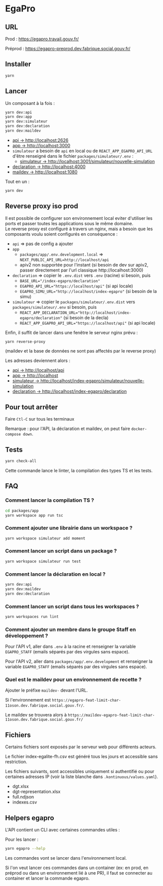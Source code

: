 # EgaPro

## URL

Prod : <https://egapro.travail.gouv.fr/>

Préprod : <https://egapro-preprod.dev.fabrique.social.gouv.fr/>

## Installer

```bash
yarn
```

## Lancer

Un composant à la fois :

```bash
yarn dev:api
yarn dev:app
yarn dev:simulateur
yarn dev:declaration
yarn dev:maildev
```

- [api         -> http://localhost:2626](http://localhost:2626)
- [app         -> http://localhost:3000](http://localhost:3000)
- `simulateur` a besoin de `api` en local ou de `REACT_APP_EGAPRO_API_URL` d'être renseigné dans le fichier `packages/simulateur/.env` :
  - [simulateur  -> http://localhost:3001/simulateur/nouvelle-simulation](http://localhost:3001/simulateur/nouvelle-simulation)
- [declaration -> http://localhost:4000](http://localhost:4000)
- [maildev     -> http://localhost:1080](http://localhost:1080)

Tout en un :
```bash
yarn dev
```

## Reverse proxy iso prod
Il est possible de configurer son environnement local eviter d'utiliser les ports et passer toutes les applications sous le même domaine.  
Le reverse proxy est configuré à travers un nginx, mais a besoin que les composants voulu soient configurés en conséquence :
- `api` => pas de config a ajouter
- `app`
  - `packages/app/.env.development.local` => `NEXT_PUBLIC_API_URL=http://localhost/api`
  - apiv2 non supportée pour l'instant (si besoin de dev sur apiv2, passer directement par l'url classique http://localhost:3000)
- `declaration` => copier le `.env.dist` vers `.env` (racine) si besoin, puis
  - `BASE_URL="/index-egapro/declaration"`
  - `EGAPRO_API_URL="https://localhost/api"` (si api locale)
  - `EGAPRO_SIMU_URL="http://localhost/index-egapro"` (si besoin de la simu)
- `simulateur` => copier le `packages/simulateur/.env.dist` vers `packages/simulateur/.env` si besoin, puis
  - `REACT_APP_DECLARATION_URL="http://localhost/index-egapro/declaration"` (si besoin de la decla)
  - `REACT_APP_EGAPRO_API_URL="https://localhost/api"` (si api locale)


Enfin, il suffit de lancer dans une fenêtre le serveur nginx prévu :
```bash
yarn reverse-proxy
```
(maildev et la base de données ne sont pas affectés par le reverse proxy)

Les adresses deviennent alors :
- [api         -> http://localhost/api](http://localhost/api)
- [app         -> http://localhost](http://localhost)
- [simulateur  -> http://localhost/index-egapro/simulateur/nouvelle-simulation](http://localhost/index-egapro/simulateur/nouvelle-simulation)
- [declaration -> http://localhost/index-egapro/declaration](http://localhost/index-egapro/declaration)

## Pour tout arrêter

Faire `Ctl-C` sur tous les terminaux

Remarque : pour l'API, la déclaration et maildev, on peut faire `docker-compose down`.

## Tests

```bash
yarn check-all
```

Cette commande lance le linter, la compilation des types TS et les tests.

## FAQ

### Comment lancer la compilation TS ?

```bash
cd packages/app
yarn workspace app run tsc
```

### Comment ajouter une librairie dans un workspace ?

````bash
yarn workspace simulateur add moment
````

### Comment lancer un script dans un package ?

````bash
yarn workspace simulateur run test
````

### Comment lancer la déclaration en local ?

```bash
yarn dev:api
yarn dev:maildev
yarn dev:declaration
```

### Comment lancer un script dans tous les workspaces ?

````bash
yarn workspaces run lint
````

### Comment ajouter un membre dans le groupe Staff en développement ?

Pour l'API v1, aller dans `.env` à la racine et renseigner la variable `EGAPRO_STAFF` (emails séparés par des virgules sans espace).

Pour l'API v2, aller dans `packages/app/.env.development` et renseigner la variable `EGAPRO_STAFF` (emails séparés par des virgules sans espace).

### Quel est le maildev pour un environnement de recette ?

Ajouter le préfixe `maildev-` devant l'URL.

Si l'environnement est `https://egapro-feat-limit-char-11oson.dev.fabrique.social.gouv.fr/`.

Le maildev se trouvera alors à `https://maildev-egapro-feat-limit-char-11oson.dev.fabrique.social.gouv.fr/`

## Fichiers

Certains fichiers sont exposés par le serveur web pour différents acteurs.

Le fichier index-egalite-fh.csv est généré tous les jours et accessible sans restriction.

Les fichiers suivants, sont accessibles uniquement si authentifié ou pour certaines adresses IP (voir la liste blanche dans `.kontinuous/values.yaml`).

- dgt.xlsx
- dgt-representation.xlsx
- full.ndjson
- indexes.csv

## Helpers egapro

L'API contient un CLI avec certaines commandes utiles :

Pour les lancer :

```sh
yarn egapro --help
```

Les commandes vont se lancer dans l'environnement local.

Si l'on veut lancer ces commandes dans un container (ex: en prod, en préprod ou dans un environnement lié à une PR), il faut se connecter au container et lancer la commande egapro.

